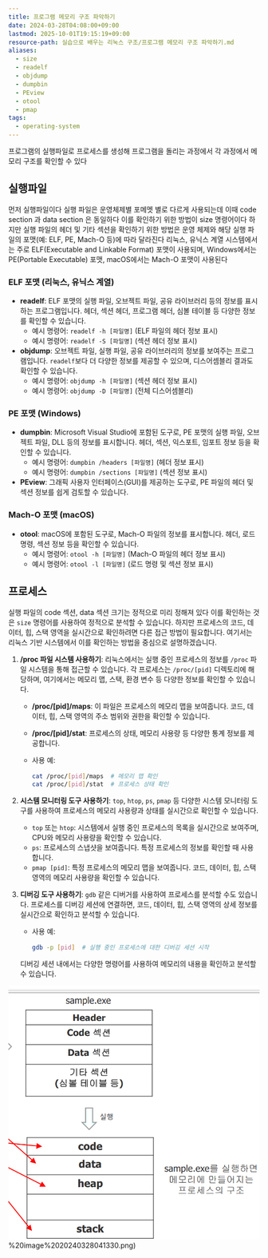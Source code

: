 ```yaml
---
title: 프로그램 메모리 구조 파악하기
date: 2024-03-28T04:08:00+09:00
lastmod: 2025-10-01T19:15:19+09:00
resource-path: 실습으로 배우는 리눅스 구조/프로그램 메모리 구조 파악하기.md
aliases:
  - size
  - readelf
  - objdump
  - dumpbin
  - PEview
  - otool
  - pmap
tags:
  - operating-system
---
```

프로그램의 실행파일로 프로세스를 생성해 프로그램을 돌리는 과정에서 각 과정에서 메모리 구조를 확인할 수 있다

## 실행파일
먼저 실행파일이다 실행 파일은 운영체제별 포메멧 별로 다르게 사용되는데 이때 code section 과 data section 은 동일하다 이를 확인하기 위한 방법이 size 명령어이다
하지만  실행 파일의 헤더 및 기타 섹션을 확인하기 위한 방법은 운영 체제와 해당 실행 파일의 포맷(예: ELF, PE, Mach-O 등)에 따라 달라진다 리눅스, 유닉스 계열 시스템에서는 주로 ELF(Executable and Linkable Format) 포맷이 사용되며, Windows에서는 PE(Portable Executable) 포맷, macOS에서는 Mach-O 포맷이 사용된다
### ELF 포맷 (리눅스, 유닉스 계열)
- **readelf**: ELF 포맷의 실행 파일, 오브젝트 파일, 공유 라이브러리 등의 정보를 표시하는 프로그램입니다. 헤더, 섹션 헤더, 프로그램 헤더, 심볼 테이블 등 다양한 정보를 확인할 수 있습니다.
    - 예시 명령어: `readelf -h [파일명]` (ELF 파일의 헤더 정보 표시)
    - 예시 명령어: `readelf -S [파일명]` (섹션 헤더 정보 표시)
- **objdump**: 오브젝트 파일, 실행 파일, 공유 라이브러리의 정보를 보여주는 프로그램입니다. `readelf`보다 더 다양한 정보를 제공할 수 있으며, 디스어셈블리 결과도 확인할 수 있습니다.
    - 예시 명령어: `objdump -h [파일명]` (섹션 헤더 정보 표시)
    - 예시 명령어: `objdump -D [파일명]` (전체 디스어셈블리)
### PE 포맷 (Windows)
- **dumpbin**: Microsoft Visual Studio에 포함된 도구로, PE 포맷의 실행 파일, 오브젝트 파일, DLL 등의 정보를 표시합니다. 헤더, 섹션, 익스포트, 임포트 정보 등을 확인할 수 있습니다.
    - 예시 명령어: `dumpbin /headers [파일명]` (헤더 정보 표시)
    - 예시 명령어: `dumpbin /sections [파일명]` (섹션 정보 표시)
- **PEview**: 그래픽 사용자 인터페이스(GUI)를 제공하는 도구로, PE 파일의 헤더 및 섹션 정보를 쉽게 검토할 수 있습니다.
### Mach-O 포맷 (macOS)
- **otool**: macOS에 포함된 도구로, Mach-O 파일의 정보를 표시합니다. 헤더, 로드 명령, 섹션 정보 등을 확인할 수 있습니다.
    - 예시 명령어: `otool -h [파일명]` (Mach-O 파일의 헤더 정보 표시)
    - 예시 명령어: `otool -l [파일명]` (로드 명령 및 섹션 정보 표시)


## 프로세스
실행 파일의 code 섹션, data 섹션 크기는 정적으로 미리 정해져 있다 이를 확인하는 것은 `size` 명령어를 사용하여 정적으로 분석할 수 있습니다. 하지만 프로세스의 코드, 데이터, 힙, 스택 영역을 실시간으로 확인하려면 다른 접근 방법이 필요합니다. 여기서는 리눅스 기반 시스템에서 이를 확인하는 방법을 중심으로 설명하겠습니다.

1. **/proc 파일 시스템 사용하기**: 리눅스에서는 실행 중인 프로세스의 정보를 `/proc` 파일 시스템을 통해 접근할 수 있습니다. 각 프로세스는 `/proc/[pid]` 디렉토리에 해당하며, 여기에서는 메모리 맵, 스택, 환경 변수 등 다양한 정보를 확인할 수 있습니다.
    
    - **/proc/[pid]/maps**: 이 파일은 프로세스의 메모리 맵을 보여줍니다. 코드, 데이터, 힙, 스택 영역의 주소 범위와 권한을 확인할 수 있습니다.
    - **/proc/[pid]/stat**: 프로세스의 상태, 메모리 사용량 등 다양한 통계 정보를 제공합니다.
    - 사용 예:

        ```bash
        cat /proc/[pid]/maps  # 메모리 맵 확인
        cat /proc/[pid]/stat  # 프로세스 상태 확인
        ```

2. **시스템 모니터링 도구 사용하기**: `top`, `htop`, `ps`, `pmap` 등 다양한 시스템 모니터링 도구를 사용하여 프로세스의 메모리 사용량과 상태를 실시간으로 확인할 수 있습니다.
    
    - `top` 또는 `htop`: 시스템에서 실행 중인 프로세스의 목록을 실시간으로 보여주며, CPU와 메모리 사용량을 확인할 수 있습니다.
    - `ps`: 프로세스의 스냅샷을 보여줍니다. 특정 프로세스의 정보를 확인할 때 사용합니다.
    - `pmap [pid]`: 특정 프로세스의 메모리 맵을 보여줍니다. 코드, 데이터, 힙, 스택 영역의 메모리 사용량을 확인할 수 있습니다.
3. **디버깅 도구 사용하기**: `gdb` 같은 디버거를 사용하여 프로세스를 분석할 수도 있습니다. 프로세스를 디버깅 세션에 연결하면, 코드, 데이터, 힙, 스택 영역의 상세 정보를 실시간으로 확인하고 분석할 수 있습니다.
    - 사용 예:

        ```bash
        gdb -p [pid]  # 실행 중인 프로세스에 대한 디버깅 세션 시작
        ```

    디버깅 세션 내에서는 다양한 명령어를 사용하여 메모리의 내용을 확인하고 분석할 수 있습니다.






![](../08.media/20240328041330.png)%20image%2020240328041330.png)



